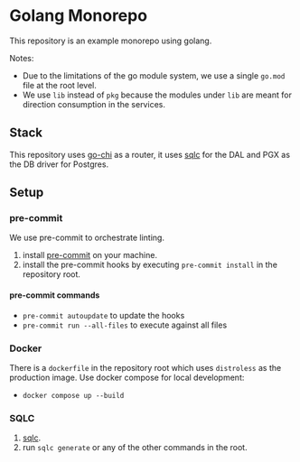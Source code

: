 # Golang Monorepo

This repository is an example monorepo using golang.

Notes:

- Due to the limitations of the go module system, we use a single `go.mod` file at the root level.
- We use `lib` instead of `pkg` because the modules under `lib` are meant for direction consumption in the services.

## Stack

This repository uses [go-chi](https://github.com/go-chi/chi) as a router, it uses [sqlc](https://sqlc.dev/) for the DAL and PGX as the DB driver
for Postgres.

## Setup

### pre-commit

We use pre-commit to orchestrate linting.

1. install [pre-commit](https://pre-commit.com/) on your machine.
2. install the pre-commit hooks by executing `pre-commit install` in the repository root.

#### pre-commit commands

- `pre-commit autoupdate` to update the hooks
- `pre-commit run --all-files` to execute against all files

### Docker

There is a `dockerfile` in the repository root which uses `distroless` as the production image. Use docker compose for local development:

- `docker compose up --build`

### SQLC

1. [sqlc](https://sqlc.dev/).
2. run `sqlc generate` or any of the other commands in the root.
